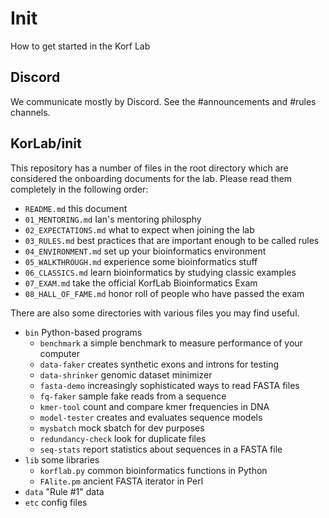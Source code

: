 Init
====

How to get started in the Korf Lab

## Discord ##

We communicate mostly by Discord. See the #announcements and #rules channels.

## KorLab/init ##

This repository has a number of files in the root directory which are
considered the onboarding documents for the lab. Please read them completely in
the following order:

- `README.md` this document
- `01_MENTORING.md` Ian's mentoring philosphy
- `02_EXPECTATIONS.md` what to expect when joining the lab
- `03_RULES.md` best practices that are important enough to be called rules
- `04_ENVIRONMENT.md` set up your bioinformatics environment
- `05_WALKTHROUGH.md` experience some bioinformatics stuff
- `06_CLASSICS.md` learn bioinformatics by studying classic examples
- `07_EXAM.md` take the official KorfLab Bioinformatics Exam
- `08_HALL_OF_FAME.md` honor roll of people who have passed the exam

There are also some directories with various files you may find useful.

- `bin` Python-based programs
	- `benchmark` a simple benchmark to measure performance of your computer
	- `data-faker` creates synthetic exons and introns for testing
	- `data-shrinker` genomic dataset minimizer
	- `fasta-demo` increasingly sophisticated ways to read FASTA files
	- `fq-faker` sample fake reads from a sequence
	- `kmer-tool` count and compare kmer frequencies in DNA
	- `model-tester` creates and evaluates sequence models
	- `mysbatch` mock sbatch for dev purposes
	- `redundancy-check` look for duplicate files
	- `seq-stats` report statistics about sequences in a FASTA file
- `lib` some libraries
	- `korflab.py` common bioinformatics functions in Python
	- `FAlite.pm` ancient FASTA iterator in Perl
- `data` "Rule #1" data
- `etc` config files
